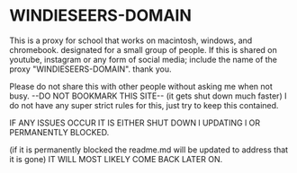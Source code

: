 # WINDIESEERS-DOMAIN
This is a proxy for school that works on macintosh, windows, and chromebook. designated for a small group of people. 
If this is shared on youtube, instagram or any form of social media; include the name of the proxy "WINDIESEERS-DOMAIN". thank you.

Please do not share this with other people without asking me when not busy.
--DO NOT BOOKMARK THIS SITE-- (it gets shut down much faster)
I do not have any super strict rules for this, just try to keep this contained.


IF ANY ISSUES OCCUR IT IS EITHER SHUT DOWN l UPDATING l OR PERMANENTLY BLOCKED.

(if it is permanently blocked the readme.md will be updated to address that it is gone)
           IT WILL MOST LIKELY COME BACK LATER ON.
